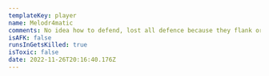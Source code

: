 ```yaml
---
templateKey: player
name: Melodr4matic
comments: No idea how to defend, lost all defence because they flank or don't watch bomb.
isAFK: false
runsInGetsKilled: true
isToxic: false
date: 2022-11-26T20:16:40.176Z
---
```

